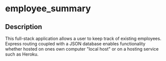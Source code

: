 # employee_summary

## Description

This full-stack application allows a user to keep track of existing employees. Express routing coupled with a JSON database enables functionality whether hosted on ones own computer "local host" or on a hosting service such as Heroku.
